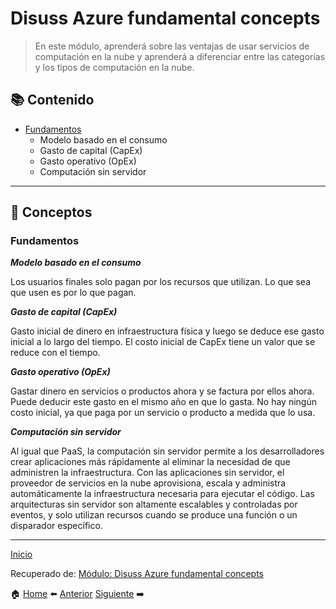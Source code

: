 # Disuss Azure fundamental concepts

> En este módulo, aprenderá sobre las ventajas de usar servicios de computación en la nube y aprenderá a diferenciar entre las categorías y los tipos de computación en la nube.
 
## 📚 Contenido 

- [Fundamentos](#Fundamentos)
  - Modelo basado en el consumo
  - Gasto de capital (CapEx)
  - Gasto operativo (OpEx)
  - Computación sin servidor

___

## 📝 Conceptos

###  Fundamentos

***Modelo basado en el consumo***

Los usuarios finales solo pagan por los recursos que utilizan. Lo que sea que usen es por lo que pagan.

***Gasto de capital (CapEx)***

Gasto inicial de dinero en infraestructura física y luego se deduce ese gasto inicial a lo largo del tiempo. El costo inicial de CapEx tiene un valor que se reduce con el tiempo.

***Gasto operativo (OpEx)***

Gastar dinero en servicios o productos ahora y se factura por ellos ahora. Puede deducir este gasto en el mismo año en que lo gasta. No hay ningún costo inicial, ya que paga por un servicio o producto a medida que lo usa.

***Computación sin servidor***

Al igual que PaaS, la computación sin servidor permite a los desarrolladores crear aplicaciones más rápidamente al eliminar la necesidad de que administren la infraestructura. Con las aplicaciones sin servidor, el proveedor de servicios en la nube aprovisiona, escala y administra automáticamente la infraestructura necesaria para ejecutar el código. Las arquitecturas sin servidor son altamente escalables y controladas por eventos, y solo utilizan recursos cuando se produce una función o un disparador específico.

___

[Inicio](#Disuss-Azure-fundamental-concepts)

Recuperado de: [Módulo: Disuss Azure fundamental concepts](https://docs.microsoft.com/en-gb/learn/modules/fundamental-azure-concepts/)

🏠 [Home](https://github.com/jona866/AZ900Concepts/blob/main/README.md) ⬅️ [Anterior](https://github.com/jona866/AZ900Concepts/blob/main/Content/IAF.md) [Siguiente](https://github.com/jona866/AZ900Concepts/blob/main/Content/DCAAC.md) ➡️
